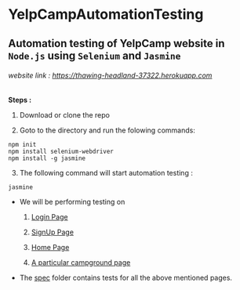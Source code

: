 # YelpCampAutomationTesting
##  Automation testing of YelpCamp website in `Node.js` using `Selenium` and `Jasmine`

###### website link : https://thawing-headland-37322.herokuapp.com

**Steps :**

1. Download or clone the repo

2. Goto to the directory and run the folowing commands:
```
npm init
npm install selenium-webdriver
npm install -g jasmine
```
3. The following command will start automation testing : 
```
jasmine
```

- We will be performing testing on 

  1. [Login Page](https://thawing-headland-37322.herokuapp.com/login)

  2. [SignUp Page](https://thawing-headland-37322.herokuapp.com/register)

  3. [Home Page](https://thawing-headland-37322.herokuapp.com/campgrounds)

  4. [A particular campground page](https://thawing-headland-37322.herokuapp.com/campgrounds/5c530f7e5cf8174fbc3653ed)

- The [spec](https://github.com/prakhar308/YelpCampAutomationTesting/tree/master/spec) folder contains tests for all the above mentioned pages.

